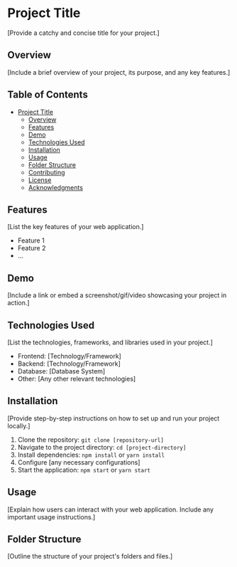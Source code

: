 # Project Title

[Provide a catchy and concise title for your project.]

## Overview

[Include a brief overview of your project, its purpose, and any key features.]

## Table of Contents

- [Project Title](#project-title)
  - [Overview](#overview)
  - [Features](#features)
  - [Demo](#demo)
  - [Technologies Used](#technologies-used)
  - [Installation](#installation)
  - [Usage](#usage)
  - [Folder Structure](#folder-structure)
  - [Contributing](#contributing)
  - [License](#license)
  - [Acknowledgments](#acknowledgments)

## Features

[List the key features of your web application.]

- Feature 1
- Feature 2
- ...

## Demo

[Include a link or embed a screenshot/gif/video showcasing your project in action.]

## Technologies Used

[List the technologies, frameworks, and libraries used in your project.]

- Frontend: [Technology/Framework]
- Backend: [Technology/Framework]
- Database: [Database System]
- Other: [Any other relevant technologies]

## Installation

[Provide step-by-step instructions on how to set up and run your project locally.]

1. Clone the repository: `git clone [repository-url]`
2. Navigate to the project directory: `cd [project-directory]`
3. Install dependencies: `npm install` or `yarn install`
4. Configure [any necessary configurations]
5. Start the application: `npm start` or `yarn start`

## Usage

[Explain how users can interact with your web application. Include any important usage instructions.]

## Folder Structure

[Outline the structure of your project's folders and files.]

